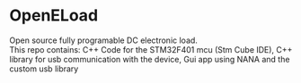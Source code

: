# OpenELoad
Open source fully programable DC electronic load.\
This repo contains: C++ Code for the STM32F401 mcu (Stm Cube IDE), C++ library for usb communication with the device, Gui app using NANA and the custom usb library
